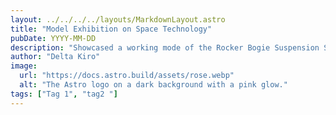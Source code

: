 ```yaml
---
layout: ../../../../layouts/MarkdownLayout.astro
title: "Model Exhibition on Space Technology"
pubDate: YYYY-MM-DD
description: "Showcased a working mode of the Rocker Bogie Suspension System used in rovers at the Model Exhibition on Space Technology, organized by REVA University"
author: "Delta Kiro"
image:
  url: "https://docs.astro.build/assets/rose.webp"
  alt: "The Astro logo on a dark background with a pink glow."
tags: ["Tag 1", "tag2 "]
---
```

